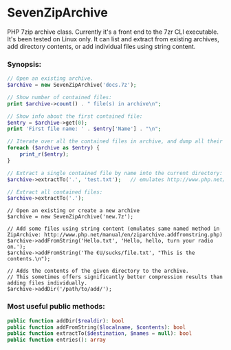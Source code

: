 SevenZipArchive
===============

PHP 7zip archive class.
Currently it's a front end to the 7zr CLI executable. It's been tested on Linux only.
It can list and extract from existing archives, add directory contents, or add individual files using string content.

### Synopsis:
```php
// Open an existing archive.
$archive = new SevenZipArchive('docs.7z');

// Show number of contained files:
print $archive->count() . " file(s) in archive\n";

// Show info about the first contained file:
$entry = $archive->get(0);
print 'First file name: ' . $entry['Name'] . "\n";

// Iterate over all the contained files in archive, and dump all their info:
foreach ($archive as $entry) {
	print_r($entry);
}

// Extract a single contained file by name into the current directory:
$archive->extractTo('.', 'test.txt');	// emulates http://www.php.net/manual/en/ziparchive.extractto.php

// Extract all contained files:
$archive->extractTo('.');
```

```
// Open an existing or create a new archive
$archive = new SevenZipArchive('new.7z');

// Add some files using string content (emulates same named method in ZipArchive: http://www.php.net/manual/en/ziparchive.addfromstring.php)
$archive->addFromString('Hello.txt', 'Hello, hello, turn your radio on.');
$archive->addFromString('The €U/sucks/file.txt', "This is the contents.\n");

// Adds the contents of the given directory to the archive.
// This sometimes offers significantly better compression results than adding files individually.
$archive->addDir('/path/to/add/');
```

### Most useful public methods:
```php
public function addDir($realdir): bool
public function addFromString($localname, $contents): bool
public function extractTo($destination, $names = null): bool
public function entries(): array
